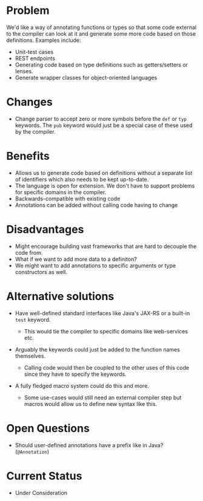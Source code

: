 # Problem
We'd like a way of annotating functions or types so that some code external to the compiler can look at it and generate some more code based on those definitions. Examples include:

- Unit-test cases
- REST endpoints
- Generating code based on type definitions such as getters/setters or lenses.
- Generate wrapper classes for object-oriented languages

# Changes

- Change parser to accept zero or more symbols before the `def` or `typ` keywords. The `pub` keyword would just be a special case of these used by the compiler.

# Benefits

- Allows us to generate code based on definitions without a separate list of identifiers which also needs to be kept up-to-date.
- The language is open for extension. We don't have to support problems for specific domains in the compiler.
- Backwards-compatible with existing code
- Annotations can be added without calling code having to change

# Disadvantages

- Might encourage building vast frameworks that are hard to decouple the code from.
- What if we want to add more data to a definiton?
- We might want to add annotations to specific arguments or type constructors as well.

# Alternative solutions

- Have well-defined standard interfaces like Java's JAX-RS or a built-in `test` keyword.
  - This would tie the compiler to specific domains like web-services etc.

- Arguably the keywords could just be added to the function names themselves.
  - Calling code would then be coupled to the other uses of this code since they have to specify the keywords.

- A fully fledged macro system could do this and more.
  - Some use-cases would still need an external compiler step but macros would allow us to define new syntax like this.

# Open Questions

- Should user-defined annotations have a prefix like in Java? (`@Annotation`)

# Current Status

- Under Consideration
